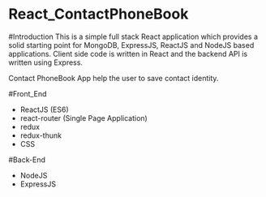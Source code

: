 # React_ContactPhoneBook

#Introduction
This is a simple full stack React application which provides a solid starting point for MongoDB, ExpressJS, ReactJS and NodeJS based applications. Client side code is written in React and the backend API is written using Express.

Contact PhoneBook App help the user to save contact identity.

#Front_End

- ReactJS (ES6)
- react-router (Single Page Application)
- redux
- redux-thunk
- CSS

#Back-End
- NodeJS
- ExpressJS
